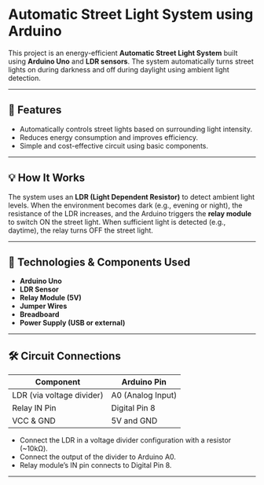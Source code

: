 # Automatic Street Light System using Arduino

This project is an energy-efficient **Automatic Street Light System** built using **Arduino Uno** and **LDR sensors**. The system automatically turns street lights on during darkness and off during daylight using ambient light detection.

---

## 🔧 Features

- Automatically controls street lights based on surrounding light intensity.
- Reduces energy consumption and improves efficiency.
- Simple and cost-effective circuit using basic components.

---

## 💡 How It Works

The system uses an **LDR (Light Dependent Resistor)** to detect ambient light levels. When the environment becomes dark (e.g., evening or night), the resistance of the LDR increases, and the Arduino triggers the **relay module** to switch ON the street light. When sufficient light is detected (e.g., daytime), the relay turns OFF the street light.

---

## 🧰 Technologies & Components Used

- **Arduino Uno**
- **LDR Sensor**
- **Relay Module (5V)**
- **Jumper Wires**
- **Breadboard**
- **Power Supply (USB or external)**


---

## 🛠️ Circuit Connections

| Component      | Arduino Pin     |
|----------------|------------------|
| LDR (via voltage divider) | A0 (Analog Input) |
| Relay IN Pin   | Digital Pin 8    |
| VCC & GND      | 5V and GND       |

- Connect the LDR in a voltage divider configuration with a resistor (~10kΩ).
- Connect the output of the divider to Arduino A0.
- Relay module’s IN pin connects to Digital Pin 8.

---


